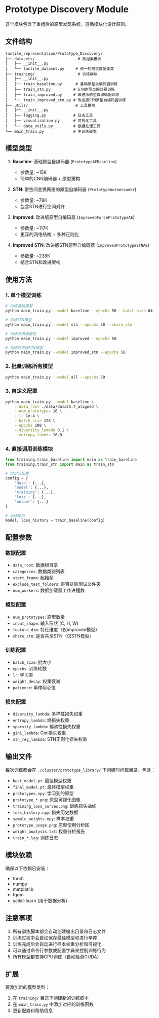 # Prototype Discovery Module

这个模块包含了重组后的原型发现系统，遵循模块化设计原则。

## 文件结构

```
tactile_representation/Prototype_Discovery/
├── datasets/                   # 数据集模块
│   ├── __init__.py
│   └── tactile_dataset.py     # 统一的触觉数据集类
├── training/                   # 训练模块
│   ├── __init__.py
│   ├── train_baseline.py      # 基础原型自编码器训练
│   ├── train_stn.py          # STN原型自编码器训练
│   ├── train_improved.py     # 改进版原型自编码器训练
│   └── train_improved_stn.py # 改进版STN原型自编码器训练
├── utils/                     # 工具模块
│   ├── __init__.py
│   ├── logging.py            # 日志工具
│   ├── visualization.py      # 可视化工具
│   └── data_utils.py         # 数据处理工具
└── main_train.py             # 主训练脚本
```

## 模型类型

1. **Baseline**: 基础原型自编码器 (`PrototypeAEBaseline`)
   - 参数量: ~15K
   - 简单的CNN编码器 + 原型重构

2. **STN**: 带空间变换网络的原型自编码器 (`PrototypeAutoencoder`)
   - 参数量: ~78K
   - 包含STN进行空间对齐

3. **Improved**: 改进版原型自编码器 (`ImprovedForcePrototypeAE`)
   - 参数量: ~117K
   - 更深的网络结构 + 多种正则化

4. **Improved STN**: 改进版STN原型自编码器 (`ImprovedPrototypeSTNAE`)
   - 参数量: ~238K
   - 结合STN和改进架构

## 使用方法

### 1. 单个模型训练

```bash
# 训练基础模型
python main_train.py --model baseline --epochs 50 --batch_size 64

# 训练STN模型
python main_train.py --model stn --epochs 50 --share_stn

# 训练改进版模型
python main_train.py --model improved --epochs 50

# 训练改进版STN模型
python main_train.py --model improved_stn --epochs 50
```

### 2. 批量训练所有模型

```bash
python main_train.py --model all --epochs 50
```

### 3. 自定义配置

```bash
python main_train.py --model baseline \
    --data_root ./data/data25.7_aligned \
    --num_prototypes 16 \
    --lr 1e-4 \
    --batch_size 128 \
    --epochs 100 \
    --diversity_lambda 0.1 \
    --entropy_lambda 10.0
```

### 4. 直接调用训练模块

```python
from training.train_baseline import main as train_baseline
from training.train_stn import main as train_stn

# 自定义配置
config = {
    'data': {...},
    'model': {...},
    'training': {...},
    'loss': {...},
    'output': {...}
}

# 训练模型
model, loss_history = train_baseline(config)
```

## 配置参数

### 数据配置
- `data_root`: 数据根目录
- `categories`: 数据类别列表
- `start_frame`: 起始帧
- `exclude_test_folders`: 是否排除测试文件夹
- `num_workers`: 数据加载器工作进程数

### 模型配置
- `num_prototypes`: 原型数量
- `input_shape`: 输入形状 (C, H, W)
- `feature_dim`: 特征维度（仅improved模型）
- `share_stn`: 是否共享STN（仅STN模型）

### 训练配置
- `batch_size`: 批大小
- `epochs`: 训练轮数
- `lr`: 学习率
- `weight_decay`: 权重衰减
- `patience`: 早停耐心值

### 损失配置
- `diversity_lambda`: 多样性损失权重
- `entropy_lambda`: 熵损失权重
- `sparsity_lambda`: 稀疏性损失权重
- `gini_lambda`: Gini损失权重
- `stn_reg_lambda`: STN正则化损失权重

## 输出文件

每次训练都会在 `./cluster/prototype_library/` 下创建时间戳目录，包含：

- `best_model.pt`: 最佳模型权重
- `final_model.pt`: 最终模型权重
- `prototypes.npy`: 学习到的原型
- `prototype_*.png`: 原型可视化图像
- `training_loss_curves.png`: 训练损失曲线
- `loss_history.npy`: 损失历史数据
- `sample_weights.npy`: 样本权重
- `prototype_usage.png`: 原型使用分析图
- `weight_analysis.txt`: 权重分析报告
- `train_*.log`: 训练日志

## 模块依赖

确保以下依赖已安装：
- torch
- numpy
- matplotlib
- tqdm
- scikit-learn (用于数据分析)

## 注意事项

1. 所有训练脚本都会自动创建输出目录和日志文件
2. 训练过程中会自动保存最佳模型和进行早停
3. 训练完成后会自动进行样本权重分析和可视化
4. 可以通过命令行参数或配置字典来控制训练行为
5. 所有模型都支持GPU训练（自动检测CUDA）

## 扩展

要添加新的模型类型：
1. 在 `training/` 目录下创建新的训练脚本
2. 在 `main_train.py` 中添加对应的训练函数
3. 更新配置和帮助信息
